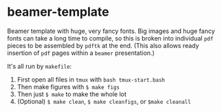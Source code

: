 # beamer-template

Beamer template with huge, very fancy fonts. Big images and huge fancy fonts can
take a long time to compile, so this is broken into individual `pdf` pieces to
be assembled by `pdftk` at the end. (This also allows ready insertion of `pdf`
pages within a `beamer` presentation.)

It's all run by `makefile`:

1. First open all files in `tmux` with `bash tmux-start.bash`
2. Then make figures with `$ make figs`
3. Then just `$ make` to make the whole lot
4. (Optional) `$ make clean`, `$ make cleanfigs`, or `$make cleanall`
